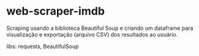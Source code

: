 # web-scraper-imdb
Scraping usando a biblioteca Beautiful Soup e criando um dataframe para visualização e exportação (arquivo CSV) dos resultados ao usuário. 

libs: requests, BeautifulSoup

